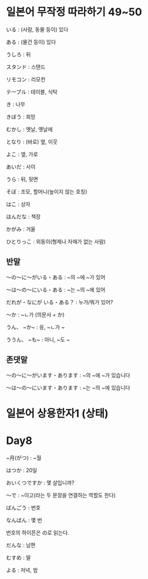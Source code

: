 # 일본어 무작정 따라하기 49~50

いる : (사람, 동물 등이) 있다

ある : (물건 등이) 있다

うしろ : 뒤

スタンド : 스탠드

リモコン : 리모컨

テーブル : 테이블, 식탁

き : 나무

きぼう : 희망

むかし : 옛날, 옛날에

となり : (바로) 옆, 이웃

よこ : 옆, 가로

あいだ : 사이

うら : 뒤, 뒷면

そぼ : 조모, 할머니(높이지 않는 호칭)

はこ : 상자

ほんだな : 책장

かがみ : 거울

ひとりっこ : 외동이(형제나 자매가 없는 사람)

## 반말

〜の〜に〜がいる・ある : ~의 ~에 ~가 있어

〜は〜の〜にいる・ある : ~는 ~의 ~에 있어

だれが・なにが いる・ある？ : 누가/뭐가 있어?

〜か : ~ㄴ가 (의문사 + か)

うん、 ~か~ : 응, ~ㄴ가 ~

ううん、 ~も~ : 아니, ~도 ~

## 존댓말

〜の〜に〜がいます・あります : ~의 ~에 ~가 있습니다

〜は〜の〜にいます・あります : ~는 ~의 ~에 있습니다

# 일본어 상용한자1 (상태)

# Day8

~月(がつ) : ~월 

はつか : 20일

おいくつですか : 몇 살입니까?

〜で : ~이고(라는 두 문장을 연결하는 역할도 한다)

ばんごう : 번호

なんばん : 몇 번

번호의 하이픈은 の로 읽는다.

だんな : 남편

むすめ : 딸

よる : 저녁, 밤